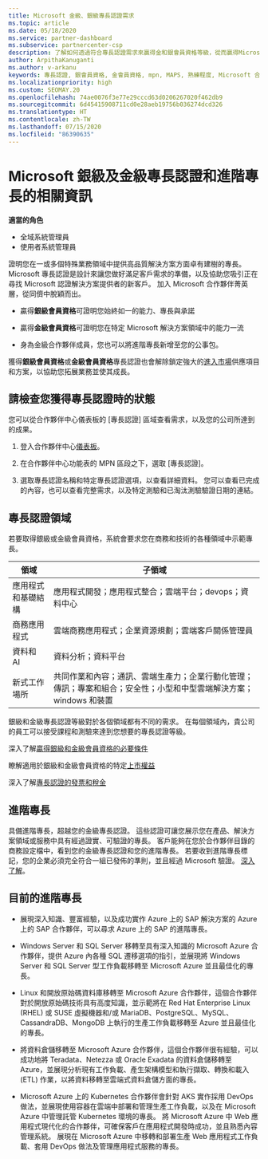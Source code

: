 ```yaml
---
title: Microsoft 金級、銀級專長認證需求
ms.topic: article
ms.date: 05/18/2020
ms.service: partner-dashboard
ms.subservice: partnercenter-csp
description: 了解如何透過符合專長認證需求來贏得金和銀會員資格等級，從而贏得Microsoft 精英合作夥伴的地位並吸引新客戶。
author: ArpithaKanuganti
ms.author: v-arkanu
keywords: 專長認證, 銀會員資格, 金會員資格, mpn, MAPS, 熟練程度, Microsoft 合作夥伴網路, 網路會員資格, 進階專長
ms.localizationpriority: high
ms.custom: SEOMAY.20
ms.openlocfilehash: 74ae0076f3e77e29cccd63d0206267020f462db9
ms.sourcegitcommit: 6d45415908711cd0e28aeb19756b036274dcd326
ms.translationtype: HT
ms.contentlocale: zh-TW
ms.lasthandoff: 07/15/2020
ms.locfileid: "86390635"
---
```

# <a name="information-about-microsoft-silver-and-gold-competencies-and-advanced-specializations"></a>Microsoft 銀級及金級專長認證和進階專長的相關資訊

**適當的角色**
- 全域系統管理員
- 使用者系統管理員

證明您在一或多個特殊業務領域中提供高品質解決方案方面卓有建樹的專長。 Microsoft 專長認證是設計來讓您做好滿足客戶需求的準備，以及協助您吸引正在尋找 Microsoft 認證解決方案提供者的新客戶。 加入 Microsoft 合作夥伴菁英層，從同儕中脫穎而出。

- 贏得**銀級會員資格**可證明您始終如一的能力、專長與承諾

- 贏得**金級會員資格**可證明您在特定 Microsoft 解決方案領域中的能力一流

- 身為金級合作夥伴成員，您也可以將進階專長新增至您的公事包。

獲得**銀級會員資格**或**金級會員資格**專長認證也會解除鎖定強大的[進入市場](mpn-learn-about-go-to-market-benefits.md)供應項目和方案，以協助您拓展業務並使其成長。

## <a name="check-your-status-as-you-earn-a-competency"></a>請檢查您獲得專長認證時的狀態

您可以從合作夥伴中心儀表板的 [專長認證] 區域查看需求，以及您的公司所達到的成果。

1. 登入合作夥伴中心[儀表板](https://partner.microsoft.com/dashboard/home)。

2. 在合作夥伴中心功能表的 MPN 區段之下，選取 [專長認證]。 

3. 選取專長認證名稱和特定專長認證選項，以查看詳細資料。 您可以查看已完成的內容，也可以查看完整需求，以及特定測驗和已淘汰測驗驗證日期的連結。

## <a name="competency-areas"></a>專長認證領域

若要取得銀級或金級會員資格，系統會要求您在商務和技術的各種領域中示範專長。

|**領域**            |**子領域**                    |
|--------------------|--------------------------------|
|應用程式和基礎結構|應用程式開發；應用程式整合；雲端平台；devops；資料中心|
|商務應用程式 |雲端商務應用程式；企業資源規劃；雲端客戶關係管理員|
|資料和 AI|資料分析；資料平台|
|新式工作場所| 共同作業和內容；通訊、雲端生產力；企業行動化管理；傳訊；專案和組合；安全性；小型和中型雲端解決方案；windows 和裝置|

銀級和金級專長認證等級對於各個領域都有不同的需求。 在每個領域內，貴公司的員工可以接受課程和測驗來達到您想要的專長認證等級。


深入了解[贏得銀級和金級會員資格的必要條件](https://partner.microsoft.com/membership/competencies)

瞭解適用於銀級和金級會員資格的特定[上市權益](mpn-learn-about-go-to-market-benefits.md) 

深入了解[專長認證的發票和稅金](mpn-view-print-maps-invoice.md)

## <a name="advanced-specializations"></a>進階專長

具備進階專長，超越您的金級專長認證。 這些認證可讓您展示您在產品、解決方案領域或服務中具有經過證實、可驗證的專長。 客戶能夠在您於合作夥伴目錄的商務設定檔中，看到您的金級專長認證和您的進階專長。 若要收到進階專長標記，您的企業必須完全符合一組已發佈的準則，並且經過 Microsoft 驗證。 [深入了解](https://partner.microsoft.com/membership/competencies#tab-content-2)。 

## <a name="the-current-advanced-specializations"></a>目前的進階專長

- 展現深入知識、豐富經驗，以及成功實作 Azure 上的 SAP 解決方案的 Azure 上的 SAP 合作夥伴，可以尋求 Azure 上的 SAP 的進階專長。

- Windows Server 和 SQL Server 移轉至具有深入知識的 Microsoft Azure 合作夥伴，提供 Azure 內各種 SQL 遷移選項的指引，並展現將 Windows Server 和 SQL Server 型工作負載移轉至 Microsoft Azure 並且最佳化的專長。 

- Linux 和開放原始碼資料庫移轉至 Microsoft Azure 合作夥伴，這個合作夥伴對於開放原始碼技術具有高度知識，並示範將在 Red Hat Enterprise Linux (RHEL) 或 SUSE 虛擬機器和/或 MariaDB、PostgreSQL、MySQL、CassandraDB、MongoDB 上執行的生產工作負載移轉至 Azure 並且最佳化的專長。

- 將資料倉儲移轉至 Microsoft Azure 合作夥伴，這個合作夥伴很有經驗，可以成功地將 Teradata、Netezza 或 Oracle Exadata 的資料倉儲移轉至 Azure，並展現分析現有工作負載、產生架構模型和執行擷取、轉換和載入 (ETL) 作業，以將資料移轉至雲端式資料倉儲方面的專長。

- Microsoft Azure 上的 Kubernetes 合作夥伴會針對 AKS 實作採用 DevOps 做法，並展現使用容器在雲端中部署和管理生產工作負載，以及在 Microsoft Azure 中管理託管 Kubernetes 環境的專長。
將 Microsoft Azure 中 Web 應用程式現代化的合作夥伴，可確保客戶在應用程式開發時成功，並且熟悉內容管理系統。 展現在 Microsoft Azure 中移轉和部署生產 Web 應用程式工作負載、套用 DevOps 做法及管理應用程式服務的專長。
